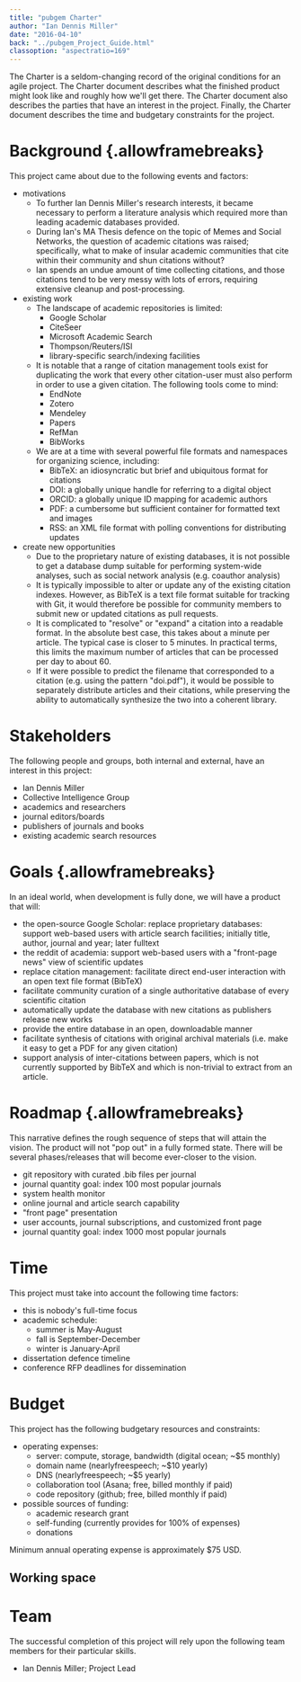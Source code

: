 ```yaml
---
title: "pubgem Charter"
author: "Ian Dennis Miller"
date: "2016-04-10"
back: "../pubgem_Project_Guide.html"
classoption: "aspectratio=169"
---
```


The Charter is a seldom-changing record of the original conditions for an agile project.  The Charter document describes what the finished product might look like and roughly how we'll get there.  The Charter document also describes the parties that have an interest in the project.  Finally, the Charter document describes the time and budgetary constraints for the project.

# Background {.allowframebreaks}

This project came about due to the following events and factors:

- motivations
    + To further Ian Dennis Miller's research interests, it became necessary to perform a literature analysis which required more than leading academic databases provided.
    + During Ian's MA Thesis defence on the topic of Memes and Social Networks, the question of academic citations was raised; specifically, what to make of insular academic communities that cite within their community and shun citations without?
    + Ian spends an undue amount of time collecting citations, and those citations tend to be very messy with lots of errors, requiring extensive cleanup and post-processing.
- existing work
    - The landscape of academic repositories is limited:
        + Google Scholar
        + CiteSeer
        + Microsoft Academic Search
        + Thompson/Reuters/ISI
        + library-specific search/indexing facilities
    - It is notable that a range of citation management tools exist for duplicating the work that every other citation-user must also perform in order to use a given citation.  The following tools come to mind:
        + EndNote
        + Zotero
        + Mendeley
        + Papers
        + RefMan
        + BibWorks
    - We are at a time with several powerful file formats and namespaces for organizing science, including:
        + BibTeX: an idiosyncratic but brief and ubiquitous format for citations
        + DOI: a globally unique handle for referring to a digital object
        + ORCID: a globally unique ID mapping for academic authors
        + PDF: a cumbersome but sufficient container for formatted text and images
        + RSS: an XML file format with polling conventions for distributing updates
- create new opportunities
    - Due to the proprietary nature of existing databases, it is not possible to get a database dump suitable for performing system-wide analyses, such as social network analysis (e.g. coauthor analysis)
    - It is typically impossible to alter or update any of the existing citation indexes.  However, as BibTeX is a text file format suitable for tracking with Git, it would therefore be possible for community members to submit new or updated citations as pull requests.
    - It is complicated to "resolve" or "expand" a citation into a readable format.  In the absolute best case, this takes about a minute per article.  The typical case is closer to 5 minutes.  In practical terms, this limits the maximum number of articles that can be processed per day to about 60.
    - If it were possible to predict the filename that corresponded to a citation (e.g. using the pattern "doi.pdf"), it would be possible to separately distribute articles and their citations, while preserving the ability to automatically synthesize the two into a coherent library.

# Stakeholders

The following people and groups, both internal and external, have an interest in this project:

- Ian Dennis Miller
- Collective Intelligence Group
- academics and researchers
- journal editors/boards
- publishers of journals and books
- existing academic search resources

# Goals {.allowframebreaks}

In an ideal world, when development is fully done, we will have a product that will:

- the open-source Google Scholar: replace proprietary databases: support web-based users with article search facilities; initially title, author, journal and year; later fulltext
- the reddit of academia: support web-based users with a "front-page news" view of scientific updates
- replace citation management: facilitate direct end-user interaction with an open text file format (BibTeX)
- facilitate community curation of a single authoritative database of every scientific citation
- automatically update the database with new citations as publishers release new works
- provide the entire database in an open, downloadable manner
- facilitate synthesis of citations with original archival materials (i.e. make it easy to get a PDF for any given citation)
- support analysis of inter-citations between papers, which is not currently supported by BibTeX and which is non-trivial to extract from an article.

# Roadmap {.allowframebreaks}

This narrative defines the rough sequence of steps that will attain the vision.  The product will not "pop out" in a fully formed state.  There will be several phases/releases that will become ever-closer to the vision.

- git repository with curated .bib files per journal
- journal quantity goal: index 100 most popular journals
- system health monitor
- online journal and article search capability
- "front page" presentation
- user accounts, journal subscriptions, and customized front page
- journal quantity goal: index 1000 most popular journals

# Time

This project must take into account the following time factors:

- this is nobody's full-time focus
- academic schedule:
    - summer is May-August
    - fall is September-December
    - winter is January-April
- dissertation defence timeline
- conference RFP deadlines for dissemination

# Budget

This project has the following budgetary resources and constraints:

- operating expenses:
    + server: compute, storage, bandwidth (digital ocean; ~$5 monthly)
    + domain name (nearlyfreespeech; ~$10 yearly)
    + DNS (nearlyfreespeech; ~$5 yearly)
    + collaboration tool (Asana; free, billed monthly if paid)
    + code repository (github; free, billed monthly if paid)
- possible sources of funding:
    + academic research grant
    + self-funding (currently provides for 100% of expenses)
    + donations

Minimum annual operating expense is approximately $75 USD.

## Working space

# Team

The successful completion of this project will rely upon the following team members for their particular skills.

- Ian Dennis Miller; Project Lead

